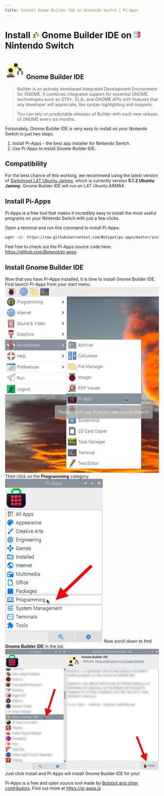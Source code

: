 ```yaml
---
title: Install Gnome Builder IDE on Nintendo Switch | Pi-Apps
---
```

<div class="simple-install-content content">

# Install <img src="/img/app-icons/Gnome Builder IDE/icon-64.png" height=24> Gnome Builder IDE on <img src=/img/other-icons/switch-icon.svg height=24> Nintendo Switch

## <img src="/img/app-icons/Gnome Builder IDE/icon-64.png"> Gnome Builder IDE
> Builder is an actively developed Integrated Development Environment for GNOME.
> It combines integrated support for essential GNOME technologies such as GTK+, GLib, and GNOME APIs with features that any developer will appreciate, like syntax highlighting and snippets.
> 
> You can rely on predictable releases of Builder with each new release of GNOME every six months.

Fortunately, Gnome Builder IDE is very easy to install on your Nintendo Switch in just two steps.
1. Install Pi-Apps - the best app installer for Nintendo Switch.
2. Use Pi-Apps to install Gnome Builder IDE.
</div>
<div class="simple-install-content content">

## Compatibility
For the best chance of this working, we recommend using the latest version of [Switchroot L4T Ubuntu Jammy](https://wiki.switchroot.org/wiki/linux/l4t-ubuntu-jammy-installation-guide), which is currently version **5.1.2 Ubuntu Jammy**.
Gnome Builder IDE will run on L4T Ubuntu ARM64.
</div>
<div class="simple-install-content content">

## Install Pi-Apps

Pi-Apps is a free tool that makes it incredibly easy to install the most useful programs on your Nintendo Switch with just a few clicks.

Open a terminal and run this command to install Pi-Apps:
```bash
wget -qO- https://raw.githubusercontent.com/Botspot/pi-apps/master/install | bash
```
Feel free to check out the Pi-Apps source code here: https://github.com/Botspot/pi-apps
</div>
<div class="simple-install-content content">

## Install Gnome Builder IDE

Now that you have Pi-Apps installed, it is time to install Gnome Builder IDE.
First launch Pi-Apps from your start menu:
<img src="/img/start-menu.png">
Then click on the <b>Programming</b> category.
<img src="/img/category-selections/Programming.png">
Now scroll down to find <b>Gnome Builder IDE</b> in the list.
<img src="/img/app-icons/Gnome Builder IDE/app-selection.png">
Just click Install and Pi-Apps will install Gnome Builder IDE for you!
</div>
<div class="simple-install-content content">

Pi-Apps is a free and open source tool made by [Botspot and other contributors](/about/#contributors). Find out more at https://pi-apps.io
</div>
